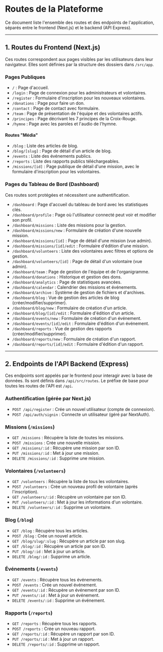 # Routes de la Plateforme

Ce document liste l'ensemble des routes et des endpoints de l'application, séparés entre le frontend (Next.js) et le backend (API Express).

---

## 1. Routes du Frontend (Next.js)

Ces routes correspondent aux pages visibles par les utilisateurs dans leur navigateur. Elles sont définies par la structure des dossiers dans `/src/app`.

### Pages Publiques

-   `/` : Page d'accueil.
-   `/login` : Page de connexion pour les administrateurs et volontaires.
-   `/register` : Formulaire d'inscription pour les nouveaux volontaires.
-   `/donations` : Page pour faire un don.
-   `/contact` : Page de contact avec formulaire.
-   `/team` : Page de présentation de l'équipe et des volontaires actifs.
-   `/principes` : Page décrivant les 7 principes de la Croix-Rouge.
-   `/hymne` : Page avec les paroles et l'audio de l'hymne.

#### Routes "Média"
-   `/blog` : Liste des articles de blog.
-   `/blog/[slug]` : Page de détail d'un article de blog.
-   `/events` : Liste des événements publics.
-   `/reports` : Liste des rapports publics téléchargeables.
-   `/missions/[id]` : Page publique de détail d'une mission, avec le formulaire d'inscription pour les volontaires.

### Pages du Tableau de Bord (Dashboard)

Ces routes sont protégées et nécessitent une authentification.

-   `/dashboard` : Page d'accueil du tableau de bord avec les statistiques clés.
-   `/dashboard/profile` : Page où l'utilisateur connecté peut voir et modifier son profil.
-   `/dashboard/missions` : Liste des missions pour la gestion.
-   `/dashboard/missions/new` : Formulaire de création d'une nouvelle mission.
-   `/dashboard/missions/[id]` : Page de détail d'une mission (vue admin).
-   `/dashboard/missions/[id]/edit` : Formulaire d'édition d'une mission.
-   `/dashboard/volunteers` : Liste des volontaires avec filtres et options de gestion.
-   `/dashboard/volunteers/[id]` : Page de détail d'un volontaire (vue admin).
-   `/dashboard/team` : Page de gestion de l'équipe et de l'organigramme.
-   `/dashboard/donations` : Historique et gestion des dons.
-   `/dashboard/analytics` : Page de statistiques avancées.
-   `/dashboard/calendar` : Calendrier des missions et événements.
-   `/dashboard/archive` : Système de gestion de fichiers et d'archives.
-   `/dashboard/blog` : Vue de gestion des articles de blog (créer/modifier/supprimer).
-   `/dashboard/blog/new` : Formulaire de création d'un article.
-   `/dashboard/blog/[id]/edit` : Formulaire d'édition d'un article.
-   `/dashboard/events/new` : Formulaire de création d'un événement.
-   `/dashboard/events/[id]/edit` : Formulaire d'édition d'un événement.
-   `/dashboard/reports` : Vue de gestion des rapports (créer/modifier/supprimer).
-   `/dashboard/reports/new` : Formulaire de création d'un rapport.
-   `/dashboard/reports/[id]/edit` : Formulaire d'édition d'un rapport.

---

## 2. Endpoints de l'API Backend (Express)

Ces endpoints sont appelés par le frontend pour interagir avec la base de données. Ils sont définis dans `/api/src/routes`. Le préfixe de base pour toutes les routes de l'API est `/api`.

### Authentification (gérée par Next.js)
-   `POST /api/register` : Crée un nouvel utilisateur (compte de connexion).
-   `POST /api/auth/signin` : Connecte un utilisateur (géré par NextAuth).

### Missions (`/missions`)
-   `GET /missions` : Récupère la liste de toutes les missions.
-   `POST /missions` : Crée une nouvelle mission.
-   `GET /missions/:id` : Récupère une mission par son ID.
-   `PUT /missions/:id` : Met à jour une mission.
-   `DELETE /missions/:id` : Supprime une mission.

### Volontaires (`/volunteers`)
-   `GET /volunteers` : Récupère la liste de tous les volontaires.
-   `POST /volunteers` : Crée un nouveau profil de volontaire (après l'inscription).
-   `GET /volunteers/:id` : Récupère un volontaire par son ID.
-   `PUT /volunteers/:id` : Met à jour les informations d'un volontaire.
-   `DELETE /volunteers/:id` : Supprime un volontaire.

### Blog (`/blog`)
-   `GET /blog` : Récupère tous les articles.
-   `POST /blog` : Crée un nouvel article.
-   `GET /blog/slug/:slug` : Récupère un article par son slug.
-   `GET /blog/:id` : Récupère un article par son ID.
-   `PUT /blog/:id` : Met à jour un article.
-   `DELETE /blog/:id` : Supprime un article.

### Événements (`/events`)
-   `GET /events` : Récupère tous les événements.
-   `POST /events` : Crée un nouvel événement.
-   `GET /events/:id` : Récupère un événement par son ID.
-   `PUT /events/:id` : Met à jour un événement.
-   `DELETE /events/:id` : Supprime un événement.

### Rapports (`/reports`)
-   `GET /reports` : Récupère tous les rapports.
-   `POST /reports` : Crée un nouveau rapport.
-   `GET /reports/:id` : Récupère un rapport par son ID.
-   `PUT /reports/:id` : Met à jour un rapport.
-   `DELETE /reports/:id` : Supprime un rapport.
